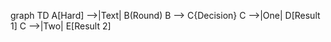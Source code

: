 graph TD
A[Hard] -->|Text| B(Round)
B --> C{Decision}
C -->|One| D[Result 1]
C -->|Two| E[Result 2]
